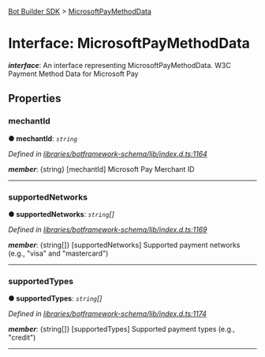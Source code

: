[Bot Builder SDK](../README.md) > [MicrosoftPayMethodData](../interfaces/botbuilder.microsoftpaymethoddata.md)



# Interface: MicrosoftPayMethodData

*__interface__*: An interface representing MicrosoftPayMethodData. W3C Payment Method Data for Microsoft Pay



## Properties
<a id="mechantid"></a>

###  mechantId

**●  mechantId**:  *`string`* 

*Defined in [libraries/botframework-schema/lib/index.d.ts:1164](https://github.com/Microsoft/botbuilder-js/blob/8495ddc/libraries/botframework-schema/lib/index.d.ts#L1164)*


*__member__*: {string} [mechantId] Microsoft Pay Merchant ID





___

<a id="supportednetworks"></a>

###  supportedNetworks

**●  supportedNetworks**:  *`string`[]* 

*Defined in [libraries/botframework-schema/lib/index.d.ts:1169](https://github.com/Microsoft/botbuilder-js/blob/8495ddc/libraries/botframework-schema/lib/index.d.ts#L1169)*


*__member__*: {string[]} [supportedNetworks] Supported payment networks (e.g., "visa" and "mastercard")





___

<a id="supportedtypes"></a>

###  supportedTypes

**●  supportedTypes**:  *`string`[]* 

*Defined in [libraries/botframework-schema/lib/index.d.ts:1174](https://github.com/Microsoft/botbuilder-js/blob/8495ddc/libraries/botframework-schema/lib/index.d.ts#L1174)*


*__member__*: {string[]} [supportedTypes] Supported payment types (e.g., "credit")





___


